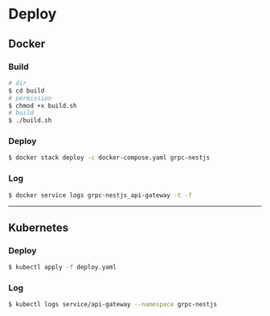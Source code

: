 # Deploy

## Docker

### Build
```bash
# dir
$ cd build
# permission
$ chmod +x build.sh
# build
$ ./build.sh
```

### Deploy
```bash
$ docker stack deploy -c docker-compose.yaml grpc-nestjs
```

### Log
```bash
$ docker service logs grpc-nestjs_api-gateway -t -f
```

---

## Kubernetes

### Deploy
```bash
$ kubectl apply -f deploy.yaml
```

### Log
```bash
$ kubectl logs service/api-gateway --namespace grpc-nestjs
```
